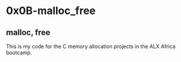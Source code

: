 # 0x0B-malloc_free

## malloc, free

This is my code for the C memory allocation projects in the ALX Africa bootcamp.

